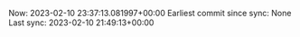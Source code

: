 Now: 2023-02-10 23:37:13.081997+00:00 Earliest commit since sync: None Last sync: 2023-02-10 21:49:13+00:00
